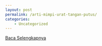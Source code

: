 ```yaml
---
layout: post
permalink: /arti-mimpi-urat-tangan-putus/
categories:
    - Uncategorized
---
```


[Baca Selengkapnya](/07)